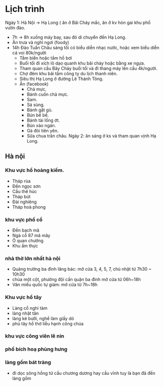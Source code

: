 # Lịch trình

Ngày 1: Hà Nội -> Hạ Long ( ăn ở Bãi Cháy mắc, ăn ở kv hòn gai khu phố vườn đào.

- 7h -> 8h xuống máy bay, sau đó di chuyển đến Hạ Long.
- Ăn trưa và nghỉ ngơi (foody)
- 14h Đảo Tuần Châu sáng tối có biểu diễn nhạc nước, hoặc xem biểu diễn cá voi 80k/người
  - Tắm biển hoặc tắm hồ bơi
  - Buổi tối đi xích lô dạo quanh khu bãi cháy hoặc bằng xe ngựa.
  - Tham quan cầu Bãy Cháy buổi tối và đi thang máy lên cầu 4k/người.
  - Chợ đêm khu bãi tắm công ty du lịch thanh niên.
  - Siêu thị Hạ Long ở đường Lê Thánh Tông.
  - Ăn (facebook)
    - Chả mực.
    - Bánh cuốn chả mực.
    - Sam.
    - Sá sùng.
    - Bánh gật gù.
    - Bún bề bề.
    - Bánh tài lồng ớt.
    - Bún xào ngán.
    - Gà đòi tiên yên.
    - Sữa chua trân châu.
Ngày 2: ăn sáng ở ks và tham quan vịnh Hạ Long.

## Hà nội

### Khu vực hồ hoàng kiếm.

- Tháp rùa
- Đền ngọc sơn
- Cầu thê húc
- Tháp bút
- Đài nghiêng
- Tháp hoà phong

### khu vực phố cổ

- Đền bạch mã
- Ngà cổ 87 mã mây
- Ô quan chưởng
- Khu ẩm thực

### nhà thờ lớn nhất hà nội

- Quảng trường ba đình lăng bác: mở cửa 3, 4, 5, 7, chủ nhật từ 7h30 ~ 10h30
- chùa một cột, phường đội cấn quận ba đình mở cửa từ 06h~18h
- Văn miếu quốc tự giám: mở cửa từ 7h~18h

### Khu vực hồ tây

- Làng cổ nghi tàm
- làng nhật tân
- làng kẻ bưởi, nghề làm giấy dó
- phủ tây hồ thờ liễu hạnh công chúa

### khu vực công viên lê nin

### phố bích hoạ phùng hưng

### làng gốm bát tràng

- đi dọc sông hồng từ cầu chương dương hay cầu vĩnh tuy là bạn đã đến làng gốm

 
